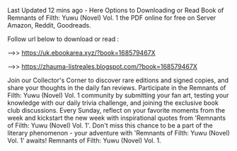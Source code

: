 Last Updated 12 mins ago - Here Options to Downloading or Read Book of Remnants of Filth: Yuwu (Novel) Vol. 1 the PDF online for free on Server Amazon, Reddit, Goodreads.
 
Follow url below to download or read :
 
-->> https://uk.ebookarea.xyz/?book=168579467X
 
-->> https://zhauma-listreales.blogspot.com/?book=168579467X
 
Join our Collector's Corner to discover rare editions and signed copies, and share your thoughts in the daily fan reviews.
Participate in the Remnants of Filth: Yuwu (Novel) Vol. 1 community by submitting your fan art, testing your knowledge with our daily trivia challenge, and joining the exclusive book club discussions.
Every Sunday, reflect on your favorite moments from the week and kickstart the new week with inspirational quotes from 'Remnants of Filth: Yuwu (Novel) Vol. 1'. Don't miss this chance to be a part of the literary phenomenon - your adventure with 'Remnants of Filth: Yuwu (Novel) Vol. 1' awaits! Remnants of Filth: Yuwu (Novel) Vol. 1.
